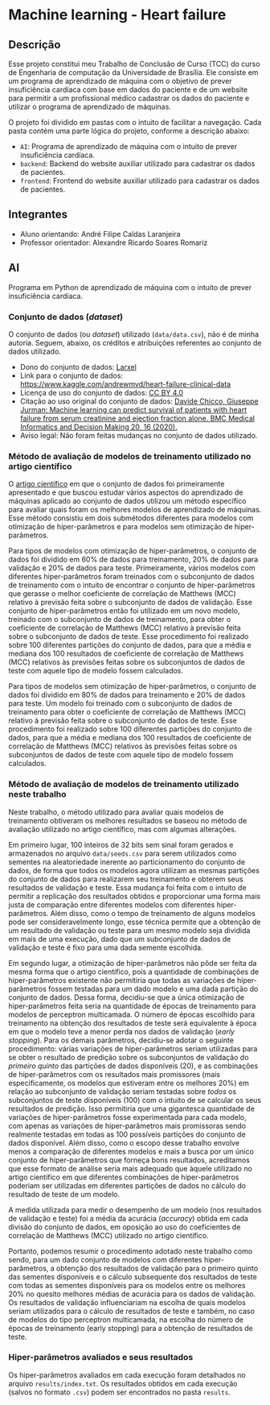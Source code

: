 # Machine learning - Heart failure

## Descrição

Esse projeto constitui meu Trabalho de Conclusão de Curso \(TCC\) do curso de Engenharia de computação da Universidade de Brasília. Ele consiste em um programa de aprendizado de máquina com o objetivo de prever insuficiência cardíaca com base em dados do paciente e de um website para permitir a um profissional médico cadastrar os dados do paciente e utilizar o programa de aprendizado de máquinas.

O projeto foi dividido em pastas com o intuito de facilitar a navegação. Cada pasta contém uma parte lógica do projeto, conforme a descrição abaixo:
  * `AI`: Programa de aprendizado de máquina com o intuito de prever insuficiência cardíaca.
  * `backend`: Backend do website auxiliar utilizado para cadastrar os dados de pacientes.
  * `frontend`: Frontend do website auxiliar utilizado para cadastrar os dados de pacientes.

## Integrantes

* Aluno orientando: André Filipe Caldas Laranjeira
* Professor orientador: Alexandre Ricardo Soares Romariz  

## AI

Programa em Python de aprendizado de máquina com o intuito de prever insuficiência cardíaca.

### Conjunto de dados \(*dataset*\)

O conjunto de dados \(ou *dataset*\) utilizado \(`data/data.csv`\), não é de minha autoria. Seguem, abaixo, os créditos e atribuições referentes ao conjunto de dados utilizado.

  * Dono do conjunto de dados: [Larxel](https://www.kaggle.com/andrewmvd)
  * Link para o conjunto de dados: https://www.kaggle.com/andrewmvd/heart-failure-clinical-data
  * Licença de uso do conjunto de dados: [CC BY 4.0](https://creativecommons.org/licenses/by/4.0/)
  * Citação ao uso original do conjunto de dados: [Davide Chicco, Giuseppe Jurman: Machine learning can predict survival of patients with heart failure from serum creatinine and ejection fraction alone. BMC Medical Informatics and Decision Making 20, 16 \(2020\).](https://bmcmedinformdecismak.biomedcentral.com/articles/10.1186/s12911-020-1023-5)
  * Aviso legal: Não foram feitas mudanças no conjunto de dados utilizado.

### Método de avaliação de modelos de treinamento utilizado no artigo científico

O [artigo científico](https://bmcmedinformdecismak.biomedcentral.com/articles/10.1186/s12911-020-1023-5) em que o conjunto de dados foi primeiramente apresentado e que buscou estudar vários aspectos do aprendizado de máquinas aplicado ao conjunto de dados utilizou um método específico para avaliar quais foram os melhores modelos de aprendizado de máquinas. Esse método consistiu em dois submétodos diferentes para modelos com otimização de hiper-parâmetros e para modelos sem otimização de hiper-parâmetros.

Para tipos de modelos com otimização de hiper-parâmetros, o conjunto de dados foi dividido em 60% de dados para treinamento, 20% de dados para validação e 20% de dados para teste. Primeiramente, vários modelos com diferentes hiper-parâmetros foram treinados com o subconjunto de dados de treinamento com o intuito de encontrar o conjunto de hiper-parâmetros que gerasse o melhor coeficiente de correlação de Matthews \(MCC\) relativo à previsão feita sobre o subconjunto de dados de validação. Esse conjunto de hiper-parâmetros então foi utilizado em um novo modelo, treinado com o subconjunto de dados de treinamento, para obter o coeficiente de correlação de Matthews \(MCC\) relativo à previsão feita sobre o subconjunto de dados de teste. Esse procedimento foi realizado sobre 100 diferentes partições do conjunto de dados, para que a média e mediana dos 100 resultados de coeficiente de correlação de Matthews \(MCC\) relativos às previsões feitas sobre os subconjuntos de dados de teste com aquele tipo de modelo fossem calculados.

Para tipos de modelos sem otimização de hiper-parâmetros, o conjunto de dados foi dividido em 80% de dados para treinamento e 20% de dados para teste. Um modelo foi treinado com o subconjunto de dados de treinamento para obter o coeficiente de correlação de Matthews \(MCC\) relativo à previsão feita sobre o subconjunto de dados de teste. Esse procedimento foi realizado sobre 100 diferentes partições do conjunto de dados, para que a média e mediana dos 100 resultados de coeficiente de correlação de Matthews \(MCC\) relativos às previsões feitas sobre os subconjuntos de dados de teste com aquele tipo de modelo fossem calculados.

### Método de avaliação de modelos de treinamento utilizado neste trabalho

Neste trabalho, o método utilizado para avaliar quais modelos de treinamento obtiveram os melhores resultados se baseou no método de avaliação utilizado no artigo científico, mas com algumas alterações.

Em primeiro lugar, 100 inteiros de 32 bits sem sinal foram gerados e armazenados no arquivo `data/seeds.csv` para serem utilizados como sementes na aleatoriedade inerente ao particionamento do conjunto de dados, de forma que todos os modelos agora utilizam as mesmas partições do conjunto de dados para realizarem seu treinamento e obterem seus resultados de validação e teste. Essa mudança foi feita com o intuito de permitir a replicação dos resultados obtidos e proporcionar uma forma mais justa de comparação entre diferentes modelos com diferentes hiper-parâmetros. Além disso, como o tempo de treinamento de alguns modelos pode ser consideravelmente longo, esse técnica permite que a obtenção de um resultado de validação ou teste para um mesmo modelo seja dividida em mais de uma execução, dado que um subconjunto de dados de validação e teste é fixo para uma dada semente escolhida.

Em segundo lugar, a otimização de hiper-parâmetros não pôde ser feita da mesma forma que o artigo científico, pois a quantidade de combinações de hiper-parâmetros existente não permitiria que todas as variações de hiper-parâmetros fossem testadas para um dado modelo e uma dada partição do conjunto de dados. Dessa forma, decidiu-se que a única otimização de hiper-parâmetros feita seria na quantidade de épocas de treinamento para modelos de perceptron multicamada. O número de épocas escolhido para treinamento na obtenção dos resultados de teste será equivalente à época em que o modelo teve a menor perda nos dados de validação \(*early stopping*\). Para os demais parâmetros, decidiu-se adotar o seguinte procedimento: várias variações de hiper-parâmetros seriam utilizadas para se obter o resultado de predição sobre os subconjuntos de validação do *primeiro quinto* das partições de dados disponíveis \(20\), e as combinações de hiper-parâmetros com os resultados mais promissores \(mais especificamente, os modelos que estiveram entre os melhores 20%\) em relação ao subconjunto de validação seriam testadas sobre *todos* os subconjuntos de teste disponíveis \(100\) com o intuito de se calcular os seus resultados de predição. Isso permitiria que uma gigantesca quantidade de variações de hiper-parâmetros fosse experimentada para cada modelo, com apenas as variações de hiper-parâmetros mais promissoras sendo realmente testadas em todas as 100 possíveis partições do conjunto de dados disponível. Além disso, como o escopo desse trabalho envolve menos a comparação de diferentes modelos e mais a busca por um único conjunto de hiper-parâmetros que forneça bons resultados, acreditamos que esse formato de análise seria mais adequado que àquele utilizado no artigo científico em que diferentes combinações de hiper-parâmetros poderiam ser utilizadas em diferentes partições de dados no cálculo do resultado de teste de um modelo.

A medida utilizada para medir o desempenho de um modelo \(nos resultados de validação e teste\) foi a média da acurácia \(*accuracy*\) obtida em cada divisão do conjunto de dados, em oposição ao uso do coeficientes de correlação de Matthews \(MCC\) utilizado no artigo científico.

Portanto, podemos resumir o procedimento adotado neste trabalho como sendo, para um dado conjunto de modelos com diferentes hiper-parâmetros, a obtenção dos resultados de validação para o primeiro quinto das sementes disponíveis e o cálculo subsequente dos resultados de teste com todas as sementes disponíveis para os modelos entre os melhores 20% no quesito melhores médias de acurácia para os dados de validação. Os resultados de validação influenciariam na escolha de quais modelos seriam utilizados para o cálculo de resultados de teste e também, no caso de modelos do tipo perceptron multicamada, na escolha do número de épocas de treinamento \(early stopping\) para a obtenção de resultados de teste.

### Hiper-parâmetros avaliados e seus resultados

Os hiper-parâmetros avaliados em cada execução foram detalhados no arquivo `results/index.txt`. Os resultados obtidos em cada execução \(salvos no formato `.csv`\) podem ser encontrados no pasta `results`.
